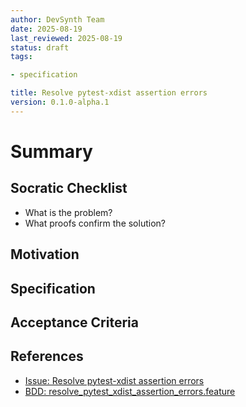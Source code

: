 ```yaml
---
author: DevSynth Team
date: 2025-08-19
last_reviewed: 2025-08-19
status: draft
tags:

- specification

title: Resolve pytest-xdist assertion errors
version: 0.1.0-alpha.1
---
```


<!--
Required metadata fields:
- author: document author
- date: creation date
- last_reviewed: last review date
- status: draft | review | published
- tags: search keywords
- title: short descriptive name
- version: specification version
-->

# Summary

## Socratic Checklist
- What is the problem?
- What proofs confirm the solution?

## Motivation

## Specification

## Acceptance Criteria

## References

- [Issue: Resolve pytest-xdist assertion errors](../../issues/Resolve-pytest-xdist-assertion-errors.md)
- [BDD: resolve_pytest_xdist_assertion_errors.feature](../../tests/behavior/features/resolve_pytest_xdist_assertion_errors.feature)

